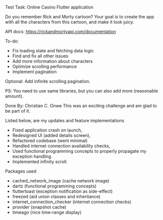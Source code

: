 Test Task: Online Casino Flutter application

Do you remember Rick and Morty cartoon?
Your goal is to create the app with all the characters from this cartoon, and make it look juicy.

API docs: https://rickandmortyapi.com/documentation

To-do:
- Fix loading state and fetching data logic
- Find and fix all other issues
- Add more information about characters
- Optimize scrolling performance
- Implement pagination


Optional:
Add infinite scrolling pagination.

PS: You need to use same libraries, but you can also add more (reasonable amount).

Done By: Christian C. Onwe 
This was an exciting challenge and am glad to be part of it.

Listed below, are my updates and feature implementations
- Fixed application crash on launch,
- Redesigned UI (added details screen),
- Refactored codebase (went minimal)
- Handled internet connection availability checks,
- Used functional programming concepts to properly propagate my exception handling
- Implemented infinity scroll.

Packages used
- cached_network_image (cache network image)
- dartz (functional programming concepts)
- fluttertoast (exception notification as side-effect)
- freezed (aid union classes and inheritance)
- internet_connection_checker (internet connection checks)
- provider (snapshot cache)
- timeago (nice time-range display)
